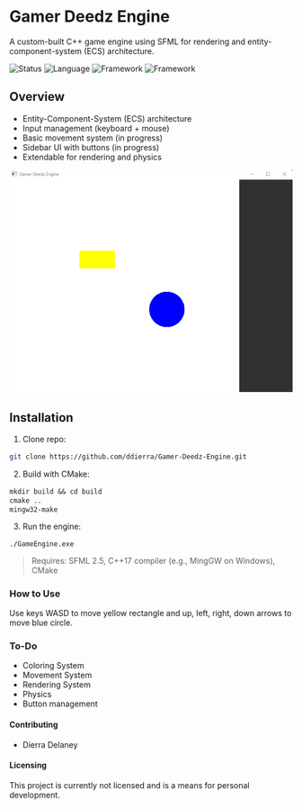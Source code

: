 # Gamer Deedz Engine
A custom-built C++ game engine using SFML for rendering and entity-component-system (ECS) architecture.

![Status](https://img.shields.io/badge/status-WIP-red)
![Language](https://img.shields.io/badge/language-C++17-blue)
![Framework](https://img.shields.io/badge/framework-SFML-pink)
![Framework](https://img.shields.io/badge/framework-CMake-purple)

## Overview
- Entity-Component-System (ECS) architecture
- Input management (keyboard + mouse)
- Basic movement system (in progress)
- Sidebar UI with buttons (in progress)
- Extendable for rendering and physics

![GIF of game engine with moving blue circle and yellow rectangle](CurrentEngineGIF.gif)

## Installation
1. Clone repo:
```bash 
git clone https://github.com/ddierra/Gamer-Deedz-Engine.git
```

2. Build with CMake:
```
mkdir build && cd build
cmake ..
mingw32-make
```

3. Run the engine:
```
./GameEngine.exe
```
> Requires: SFML 2.5, C++17 compiler (e.g., MingGW on Windows), CMake

### How to Use
Use keys WASD to move yellow rectangle and up, left, right, down arrows to move blue circle.

### To-Do
- Coloring System
- Movement System
- Rendering System
- Physics
- Button management


#### Contributing
- Dierra Delaney

#### Licensing
This project is currently not licensed and is a means for personal development.

